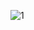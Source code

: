 ![1](https://user-images.githubusercontent.com/93784246/198351656-aa8276af-2b9c-4251-8269-0ee39d78e162.jpg)
